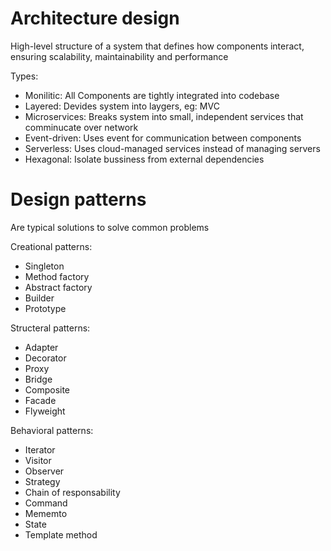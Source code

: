 
# Architecture design

High-level structure of a system that defines how components interact, ensuring scalability, maintainability and performance

Types:

- Monilitic: All Components are tightly integrated into codebase
- Layered: Devides system into laygers, eg: MVC
- Microservices: Breaks system into small, independent services that comminucate over network
- Event-driven: Uses event for communication between components
- Serverless: Uses cloud-managed services instead of managing servers
- Hexagonal: Isolate bussiness from external dependencies


# Design patterns

Are typical solutions to solve common problems

Creational patterns:

- Singleton
- Method factory
- Abstract factory
- Builder
- Prototype

Structeral patterns:

- Adapter
- Decorator
- Proxy
- Bridge
- Composite
- Facade
- Flyweight

Behavioral patterns:

- Iterator
- Visitor
- Observer
- Strategy
- Chain of responsability
- Command
- Mememto
- State
- Template method
